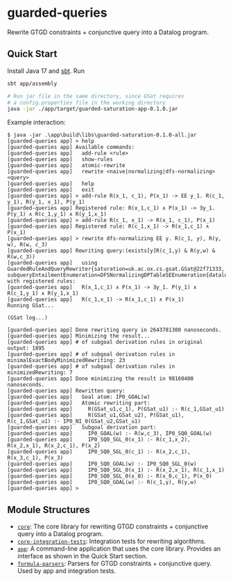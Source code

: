 # guarded-queries

Rewrite GTGD constraints + conjunctive query into a Datalog program.

## Quick Start

Install Java 17 and [sbt](https://www.scala-sbt.org). Run

```bash
sbt app/assembly

# Run jar file in the same directory, since GSat requires
# a config.properties file in the working directory
java -jar ./app/target/guarded-saturation-app-0.1.0.jar
```

Example interaction:

```
$ java -jar .\app\build\libs\guarded-saturation-0.1.0-all.jar
[guarded-queries app] > help
[guarded-queries app] Available commands:
[guarded-queries app]   add-rule <rule>
[guarded-queries app]   show-rules
[guarded-queries app]   atomic-rewrite
[guarded-queries app]   rewrite <naive|normalizing|dfs-normalizing> <query>
[guarded-queries app]   help
[guarded-queries app]   exit
[guarded-queries app] > add-rule R(x_1, c_1), P(x_1) -> EE y_1. R(c_1, y_1), R(y_1, x_1), P(y_1) 
[guarded-queries app] Registered rule: R(x_1,c_1) ∧ P(x_1) -> ∃y_1. P(y_1) ∧ R(c_1,y_1) ∧ R(y_1,x_1)
[guarded-queries app] > add-rule R(c_1, x_1) -> R(x_1, c_1), P(x_1) 
[guarded-queries app] Registered rule: R(c_1,x_1) -> R(x_1,c_1) ∧ P(x_1)
[guarded-queries app] > rewrite dfs-normalizing EE y. R(c_1, y), R(y, w), R(w, c_3)
[guarded-queries app] Rewriting query:(exists[y]R(c_1,y) & R(y,w) & R(w,c_3))
[guarded-queries app]   using GuardedRuleAndQueryRewriter{saturation=uk.ac.ox.cs.gsat.GSat@22f71333, subqueryEntailmentEnumeration=DFSNormalizingDPTableSEEnumeration{datalogSaturationEngine=io.github.kory33.guardedqueries.core.datalog.saturationengines.NaiveSaturationEngine@13969fbe}}, with registered rules:
[guarded-queries app]   R(x_1,c_1) ∧ P(x_1) -> ∃y_1. P(y_1) ∧ R(c_1,y_1) ∧ R(y_1,x_1)
[guarded-queries app]   R(c_1,x_1) -> R(x_1,c_1) ∧ P(x_1)
Running GSat...

(GSat log...)

[guarded-queries app] Done rewriting query in 2643781300 nanoseconds.
[guarded-queries app] Minimizing the result...
[guarded-queries app] # of subgoal derivation rules in original output: 1895
[guarded-queries app] # of subgoal derivation rules in minimalExactBodyMinimizedRewriting: 23
[guarded-queries app] # of subgoal derivation rules in minimizedRewriting: 7
[guarded-queries app] Done minimizing the result in 98160400 nanoseconds.
[guarded-queries app] Rewritten query:
[guarded-queries app]   Goal atom: IP0_GOAL(w)
[guarded-queries app]   Atomic rewriting part:
[guarded-queries app]     R(GSat_u1,c_1), P(GSat_u1) :- R(c_1,GSat_u1)
[guarded-queries app]     R(GSat_u1,GSat_u2), P(GSat_u1), R(c_1,GSat_u1) :- IP0_NI_0(GSat_u2,GSat_u1)
[guarded-queries app]   Subgoal derivation part:
[guarded-queries app]     IP0_GOAL(w) :- R(w,c_3), IP0_SQ0_GOAL(w)
[guarded-queries app]     IP0_SQ0_SGL_0(x_1) :- R(c_1,x_2), R(x_2,x_1), R(x_2,c_1), P(x_2)
[guarded-queries app]     IP0_SQ0_SGL_0(c_1) :- R(x_2,c_1), R(x_3,c_1), P(x_3)
[guarded-queries app]     IP0_SQ0_GOAL(w) :- IP0_SQ0_SGL_0(w)
[guarded-queries app]     IP0_SQ0_SGL_0(x_1) :- R(x_2,x_1), R(c_1,x_1)
[guarded-queries app]     IP0_SQ0_SGL_0(x_0) :- R(x_0,c_1), P(x_0)
[guarded-queries app]     IP0_SQ0_GOAL(w) :- R(c_1,y), R(y,w)
[guarded-queries app] >
```

## Module Structures

- [`core`](./core): The core library for rewriting GTGD constraints + conjunctive query into a Datalog program.
- [`core-integration-tests`](./core-integration-tests): Integration tests for rewriting algorithms.
- [`app`](./app): A command-line application that uses the core library. Provides an interface as shown in the Quick
  Start section.
- [`formula-parsers`](./formula-parsers): Parsers for GTGD constraints + conjunctive query. Used by app and integration tests.
